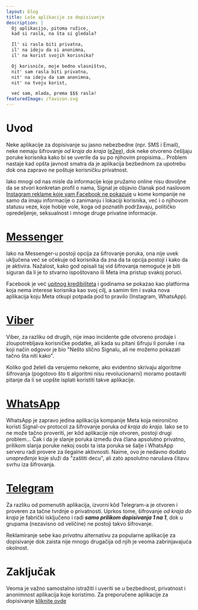 ```yaml
---
layout: blog
title: Loše aplikacije za dopisivanje
description: |
  Oj aplikacijo, pitoma ružice,
  kad si rasla, na šta si gledala?

  Il' si rasla biti privatna,
  il' na ideju da si anonimna,
  il' na korist svojih korisnika?

  Oj korisniče, moje bedno vlasništvo,
  nit' sam rasla biti privatna,
  nit' na ideju da sam anonimna,
  nit' na tvoju korist,

  već sam, mlada, prema $$$ rasla!
featuredImage: /favicon.svg
---
```


# Uvod

Neke aplikacije za dopisivanje su jasno nebezbedne (npr. SMS i Email), neke nemaju šifrovanje _od kraja do kraja_ ([e2ee](https://en.wikipedia.org/wiki/End-to-end_encryption)), dok neke otvoreno češljaju poruke korisnika kako bi se uverile da su po njihovim propisima... Problem nastaje kad opšta javnost smatra da je aplikacija bezbednom za upotrebu dok ona zapravo ne poštuje korisničku privatnost.

Iako mnogi od nas misle da informacije koje pružamo online nisu dovoljne da se stvori konkretan profil o nama, Signal je objavio članak pod naslovom [Instagram reklame koje vam Facebook ne pokazuje](https://www.signal.org/blog/the-instagram-ads-you-will-never-see/) u kome kompanije ne samo da imaju informacije o zanimanju i lokaciji korisnika, već i o njihovom statusu veze, koje hobije vole, koga od poznatih podržavaju, političko opredeljenje, seksualnost i mnoge druge privatne informacije.

# [Messenger](https://www.messenger.com/)

Iako na Messenger-u postoji opcija za šifrovanje poruka, ona nije uvek uključena već se očekuje od korisnika da zna da ta opcija postoji i kako da je aktivira. Nažalost, kako god opisali taj vid šifrovanja nemoguće je biti siguran da li je to stvarno ispoštovano ili Meta ima pristup svakoj poruci.

Facebook je već [upitnog kredibiliteta](https://www.vice.com/en/article/n7zevd/this-is-the-data-facebook-gave-police-to-prosecute-a-teenager-for-abortion) i godinama se pokazao kao platforma koja nema interese korisnika kao svoj cilj, a samim tim i svaka nova aplikacija koju Meta otkupi potpada pod to pravilo (Instagram, WhatsApp).

# [Viber](https://www.viber.com/)

Viber, za razliku od drugih, nije imao incidente gde otvoreno prodaje i zloupotrebljava korisničke podatke, ali kada su pitani šifruju li poruke i na koji način odgovor je bio "Nešto slično Signalu, ali ne možemo pokazati tačno šta niti kako".

Koliko god želeli da verujemo nekome, ako evidentno skrivaju algoritme šifrovanja (pogotovo što ti algoritmi nisu revolucionarni) moramo postaviti pitanje da li se uopšte isplati koristiti takve aplikacije.

# [WhatsApp](https://www.whatsapp.com/)

WhatsApp je zapravo jedina aplikacija kompanije Meta koja neironično koristi Signal-ov protocol za šifrovanje poruka _od kraja do kraja_. Iako se to ne može tačno proveriti, jer kôd aplikacije nije otvoren, postoji drugi problem... Čak i da je slanje poruka između dva člana apsolutno privatno, prilikom slanja poruke nekoj osobi ta ista poruka se šalje i WhatsApp serveru radi provere za ilegalne aktivnosti. Naime, ovo je nedavno dodato _unapređenje_ koje služi da "zaštiti decu", ali zato apsolutno narušava čitavu svrhu iza šifrovanja.

# [Telegram](https://telegram.org/)

Za razliku od pomenutih aplikacija, izvorni kôd Telegram-a je otvoren i proveren za tačne tvrdnje o privatnosti. Uprkos tome, šifrovanje _od kraja do kraja_ je fabrički isključeno i radi **_samo prilikom dopisivanja 1 na 1_**, dok u grupama (nezavisno od veličine) ne postoji takvo šifrovanje.

Reklamiranje sebe kao _privatnu_ alternativu za popularne aplikacije za dopisivanje dok zaista nije mnogo drugačija od njih je veoma zabrinjavajuća okolnost.

# Zaključak

Veoma je važno samostalno istražiti i uveriti se u bezbednost, privatnost i anonimnost aplikacija koje koristimo. Za preporučene aplikacije za dopisivanje [kliknite ovde](/blog/messengers/good)
